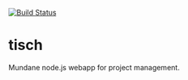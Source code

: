 [![Build Status](https://secure.travis-ci.org/mkulke/tisch.png)](http://travis-ci.org/mkulke/tisch)

tisch
=====

 Mundane node.js webapp for project management. 